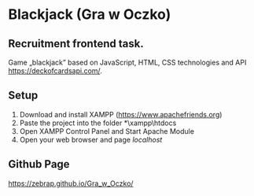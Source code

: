 # Blackjack (Gra w Oczko)
 
## Recruitment frontend task.
Game „blackjack” based on JavaScript, HTML, CSS technologies and API https://deckofcardsapi.com/.

## Setup
1. Download and install XAMPP (https://www.apachefriends.org)
2. Paste the project into the folder *\xampp\htdocs 
3. Open XAMPP Control Panel and Start Apache Module 
4. Open your web browser and page *localhost*

## Github Page
https://zebrap.github.io/Gra_w_Oczko/ 
